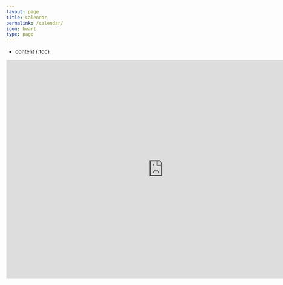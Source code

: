 ```yaml
---
layout: page
title: Calendar
permalink: /calendar/
icon: heart
type: page
---
```


* content
{:toc}

<iframe frameborder="0" width="830" height="580" scrolling="yes" src="https://rili-d.jin10.com/open.php?fontSize=14px&theme=darkgray"></iframe>
